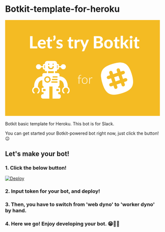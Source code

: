 # Botkit-template-for-heroku

<img src="./Let's_try_Botkit.png">

Botkit basic template for Heroku. This bot is for Slack.

You can get started your Botkit-powered bot right now, just click the button! 😉


## Let's make your bot!

### 1. Click the below button!

[![Deploy](https://www.herokucdn.com/deploy/button.svg)](https://heroku.com/deploy?template=https://github.com/okajax/Botkit-template-for-heroku)

### 2. Input token for your bot, and deploy!


### 3. Then, you have to switch from 'web dyno' to 'worker dyno' by hand.

### 4. Here we go! Enjoy developing your bot. 😁🤝🤖

<!--
## How to use it? More details

Oops, I haven't written my article in BITA-DML yet. I will add the article link. ;P
-->

